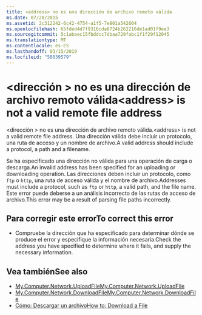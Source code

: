 ```yaml
---
title: <address> no es una dirección de archivo remoto válida
ms.date: 07/20/2015
ms.assetid: 2c312242-6c42-4754-a1f5-7e801a542604
ms.openlocfilehash: 65fded4d7f9316cda8724b262216de1ad01f9ee3
ms.sourcegitcommit: 5c1abeec15fbddcc7dbaa729fabc1f1f29f12045
ms.translationtype: MT
ms.contentlocale: es-ES
ms.lasthandoff: 03/15/2019
ms.locfileid: "58039579"
---
```

# <a name="address-is-not-a-valid-remote-file-address"></a><span data-ttu-id="8d12a-102">\<dirección > no es una dirección de archivo remoto válida</span><span class="sxs-lookup"><span data-stu-id="8d12a-102">\<address> is not a valid remote file address</span></span>
<span data-ttu-id="8d12a-103">\<dirección > no es una dirección de archivo remoto válida.</span><span class="sxs-lookup"><span data-stu-id="8d12a-103">\<address> is not a valid remote file address.</span></span> <span data-ttu-id="8d12a-104">Una dirección válida debe incluir un protocolo, una ruta de acceso y un nombre de archivo.</span><span class="sxs-lookup"><span data-stu-id="8d12a-104">A valid address should include a protocol, a path and a filename.</span></span>  
  
 <span data-ttu-id="8d12a-105">Se ha especificado una dirección no válida para una operación de carga o descarga.</span><span class="sxs-lookup"><span data-stu-id="8d12a-105">An invalid address has been specified for an uploading or downloading operation.</span></span> <span data-ttu-id="8d12a-106">Las direcciones deben incluir un protocolo, como `ftp` o `http`, una ruta de acceso válida y el nombre de archivo.</span><span class="sxs-lookup"><span data-stu-id="8d12a-106">Addresses must include a protocol, such as `ftp` or `http`, a valid path, and the file name.</span></span> <span data-ttu-id="8d12a-107">Este error puede deberse a un análisis incorrecto de las rutas de acceso de archivo.</span><span class="sxs-lookup"><span data-stu-id="8d12a-107">This error may be a result of parsing file paths incorrectly.</span></span>  
  
## <a name="to-correct-this-error"></a><span data-ttu-id="8d12a-108">Para corregir este error</span><span class="sxs-lookup"><span data-stu-id="8d12a-108">To correct this error</span></span>  
  
-   <span data-ttu-id="8d12a-109">Compruebe la dirección que ha especificado para determinar dónde se produce el error y especifique la información necesaria.</span><span class="sxs-lookup"><span data-stu-id="8d12a-109">Check the address you have specified to determine where it fails, and supply the necessary information.</span></span>  
  
## <a name="see-also"></a><span data-ttu-id="8d12a-110">Vea también</span><span class="sxs-lookup"><span data-stu-id="8d12a-110">See also</span></span>

- [<span data-ttu-id="8d12a-111">My.Computer.Network.UploadFile</span><span class="sxs-lookup"><span data-stu-id="8d12a-111">My.Computer.Network.UploadFile</span></span>](xref:Microsoft.VisualBasic.Devices.Network.UploadFile%2A)
- [<span data-ttu-id="8d12a-112">My.Computer.Network.DownloadFile</span><span class="sxs-lookup"><span data-stu-id="8d12a-112">My.Computer.Network.DownloadFile</span></span>](xref:Microsoft.VisualBasic.Devices.Network.DownloadFile%2A)
- [<span data-ttu-id="8d12a-113">Cómo: Descargar un archivo</span><span class="sxs-lookup"><span data-stu-id="8d12a-113">How to: Download a File</span></span>](../../visual-basic/developing-apps/programming/computer-resources/how-to-download-a-file.md)
